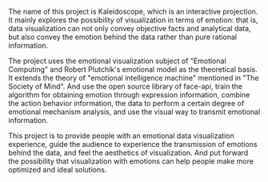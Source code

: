 The name of this project is Kaleidoscope, which is an interactive projection. It mainly explores the possibility of visualization in terms of emotion: that is, data visualization can not only convey objective facts and analytical data, but also convey the emotion behind the data rather than pure rational information.

The project uses the emotional visualization subject of "Emotional Computing" and Robert Plutchik's emotional model as the theoretical basis. It extends the theory of "emotional intelligence machine" mentioned in "The Society of Mind". And use the open source library of face-api, train the algorithm for obtaining emotion through expression information, combine the action behavior information, the data to perform a certain degree of emotional mechanism analysis, and use the visual way to transmit emotional information.

This project is to provide people with an emotional data visualization experience, guide the audience to experience the transmission of emotions behind the data, and feel the aesthetics of visualization. And put forward the possibility that visualization with emotions can help people make more optimized and ideal solutions.